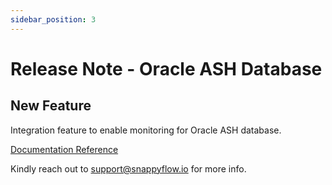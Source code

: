 ```yaml
---
sidebar_position: 3 
---
```

# Release Note - Oracle ASH Database

## New Feature

Integration feature to enable monitoring for Oracle ASH database.

[Documentation Reference](/docs/sidebar-snappyflow-saas/Integrations/plugin/oracleASH)

Kindly reach out to [support@snappyflow.io](mailto:support@snappyflow.io) for more info.
